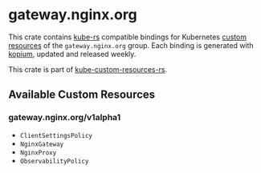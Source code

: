 <!--
SPDX-FileCopyrightText: The kube-custom-resources-rs Authors
SPDX-License-Identifier: 0BSD
 -->

# gateway.nginx.org

This crate contains [kube-rs](https://kube.rs/) compatible bindings for Kubernetes [custom resources](https://kubernetes.io/docs/tasks/extend-kubernetes/custom-resources/custom-resource-definitions/) of the `gateway.nginx.org` group. Each binding is generated with [kopium](https://github.com/kube-rs/kopium), updated and released weekly.

This crate is part of [kube-custom-resources-rs](https://github.com/metio/kube-custom-resources-rs).

## Available Custom Resources

### gateway.nginx.org/v1alpha1
- `ClientSettingsPolicy`
- `NginxGateway`
- `NginxProxy`
- `ObservabilityPolicy`
